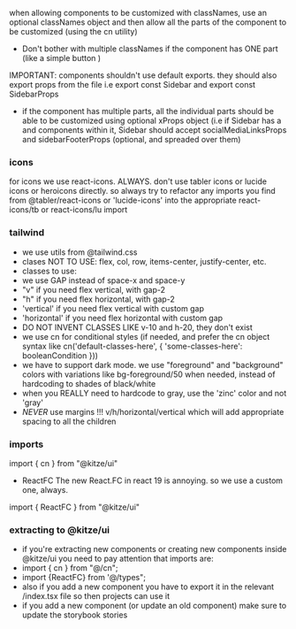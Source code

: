 when allowing components to be customized with classNames, use an optional classNames object and then allow all the parts of the component to be customized (using the cn utility)

- Don't bother with multiple classNames if the component has ONE part (like a simple button )

IMPORTANT: components shouldn't use default exports.
they should also export props from the file i.e export const Sidebar and export const SidebarProps

- if the component has multiple parts, all the individual parts should be able to be customized using optional xProps object (i.e if Sidebar has a <SocialMediaLinks/> and <SidebarFooter/> components within it, Sidebar should accept socialMediaLinksProps and sidebarFooterProps (optional, and spreaded over them)

### icons

for icons we use react-icons. ALWAYS. don't use tabler icons or lucide icons or heroicons directly. so always try to refactor any imports you find from @tabler/react-icons or 'lucide-icons' into the appropriate react-icons/tb or react-icons/lu import

### tailwind

- we use utils from @tailwind.css
- clases NOT TO USE: flex, col, row, items-center, justify-center, etc.
- classes to use:
- we use GAP instead of space-x and space-y
- "v" if you need flex vertical, with gap-2
- "h" if you need flex horizontal, with gap-2
- 'vertical' if you need flex vertical with custom gap
- 'horizontal' if you need flex horizontal with custom gap
- DO NOT INVENT CLASSES LIKE v-10 and h-20, they don't exist
- we use cn for conditional styles (if needed, and prefer the cn object syntax like cn('default-classes-here', {
  'some-classes-here': booleanCondition
  }))
- we have to support dark mode. we use "foreground" and "background" colors with variations like bg-foreground/50 when needed, instead of hardcoding to shades of black/white
- when you REALLY need to hardcode to gray, use the 'zinc' color and not 'gray'
- _NEVER_ use margins !!! v/h/horizontal/vertical which will add appropriate spacing to all the children

### imports

import { cn } from "@kitze/ui"

- ReactFC
  The new React.FC in react 19 is annoying. so we use a custom one, always.

import { ReactFC } from "@kitze/ui"

### extracting to @kitze/ui

- if you're extracting new components or creating new components inside @kitze/ui you need to pay attention that imports are:
- import { cn } from "@/cn";
- import {ReactFC} from '@/types";
- also if you add a new component you have to export it in the relevant /index.tsx file so then projects can use it
- if you add a new component (or update an old component) make sure to update the storybook stories

